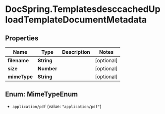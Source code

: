 # DocSpring.TemplatesdesccachedUploadTemplateDocumentMetadata

## Properties
Name | Type | Description | Notes
------------ | ------------- | ------------- | -------------
**filename** | **String** |  | [optional] 
**size** | **Number** |  | [optional] 
**mimeType** | **String** |  | [optional] 


<a name="MimeTypeEnum"></a>
## Enum: MimeTypeEnum


* `application/pdf` (value: `"application/pdf"`)




